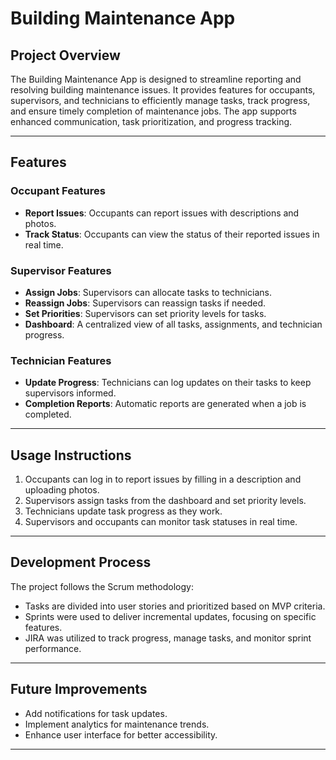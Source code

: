 # Building Maintenance App

## Project Overview

The Building Maintenance App is designed to streamline reporting and resolving building maintenance issues. It provides features for occupants, supervisors, and technicians to efficiently manage tasks, track progress, and ensure timely completion of maintenance jobs. The app supports enhanced communication, task prioritization, and progress tracking.

---

## Features

### Occupant Features

- **Report Issues**: Occupants can report issues with descriptions and photos.
- **Track Status**: Occupants can view the status of their reported issues in real time.

### Supervisor Features

- **Assign Jobs**: Supervisors can allocate tasks to technicians.
- **Reassign Jobs**: Supervisors can reassign tasks if needed.
- **Set Priorities**: Supervisors can set priority levels for tasks.
- **Dashboard**: A centralized view of all tasks, assignments, and technician progress.

### Technician Features

- **Update Progress**: Technicians can log updates on their tasks to keep supervisors informed.
- **Completion Reports**: Automatic reports are generated when a job is completed.

---

## Usage Instructions

1. Occupants can log in to report issues by filling in a description and uploading photos.
2. Supervisors assign tasks from the dashboard and set priority levels.
3. Technicians update task progress as they work.
4. Supervisors and occupants can monitor task statuses in real time.

---

## Development Process

The project follows the Scrum methodology:
- Tasks are divided into user stories and prioritized based on MVP criteria.
- Sprints were used to deliver incremental updates, focusing on specific features.
- JIRA was utilized to track progress, manage tasks, and monitor sprint performance.
  
---

## Future Improvements

- Add notifications for task updates.
- Implement analytics for maintenance trends.
- Enhance user interface for better accessibility.
  
---

